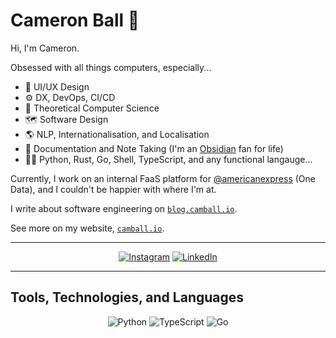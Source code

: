 # Cameron Ball 👋

Hi, I'm Cameron.

Obsessed with all things computers, especially...

- 🎨 UI/UX Design
- ⚙️ DX, DevOps, CI/CD
- 🔭 Theoretical Computer Science
- 🗺️ Software Design
- 🌎 NLP, Internationalisation, and Localisation
- 📝 Documentation and Note Taking (I'm an [Obsidian](https://obsidian.md) fan for life)
- 👨‍💻 Python, Rust, Go, Shell, TypeScript, and any functional langauge...

Currently, I work on an internal FaaS platform for [@americanexpress](https://github.com/americanexpress) (One Data), and I couldn't be happier with where I'm at.

I write about software engineering on [`blog.camball.io`](https://blog.camball.io).

See more on my website, [`camball.io`](https://camball.io).

---

<div align="center">
  
[![Instagram](https://img.shields.io/badge/Instagram-E4405F?logo=instagram&logoColor=white)](https://www.instagram.com/camballl)
[![LinkedIn](https://img.shields.io/badge/LinkedIn-%230077B5.svg?logo=linkedin&logoColor=white)](https://linkedin.com/in/camballl)

</div>

---

## Tools, Technologies, and Languages

<div align="center">

![Python](https://img.shields.io/badge/python-3670A0?style=plastic&logo=python&logoColor=ffdd54)
![TypeScript](https://img.shields.io/badge/TypeScript-3178C6?logo=typescript&logoColor=white)
![Go](https://img.shields.io/badge/go-%2300ADD8.svg?style=plastic&logo=go&logoColor=white)

</div>
